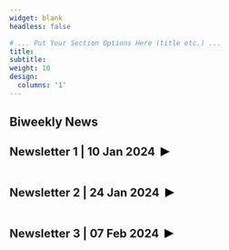 ```yaml
---
widget: blank
headless: false

# ... Put Your Section Options Here (title etc.) ...
title: 
subtitle:
weight: 10 
design:
  columns: '1'
---
```


 <!-- STYLE CSS -->

<style>
  .content {
    display: flex;
    align-items: center;
  }

  .title {
    margin: 20px 0;
  }
  
  .content h3,
  .content p {
    margin: 0;
  }

  h3 {
    font-size: 20px;
  }

  body {
    margin-top: 50px;
    margin-bottom: 50px
  }

  p {
    font-size: 16px;
    text-align: justify;
  }

  .site-footer {
    text-align: center; /* Center the text in the footer */
  }

	.news {
		font-size:14px;
		margin-bottom: 13px;
	}

	.expandable-section {
			max-height: 0;
			overflow: hidden;
			transition: max-height 0.3s ease-out;
	}

	.expandable-section.active {
			max-height: 3000px; /* Adjust the maximum height as needed */
			max-width: 1000px; /* Adjust the maximum height as needed */

	}

	.arrow {
			margin-left: 10px;
			display: inline-block;
			width: 0;
			height: 0;
			border-style: solid;
			border-width: 8px 0 8px 16px;
			border-color: transparent transparent transparent #000 ;
			transition: transform 0.3s ease-out;
	}
	
	.arrow-container.active .arrow {
			border-color: transparent transparent transparent forestgreen; /* Change color to light green when active */
	}
	
	.arrow.down {
			transform: rotate(90deg);
	}
	
	.expandable-header {
			cursor: pointer;
	}
	
	.arrow-container {
			display: flex;
			align-items: center;
	}

</style>


<html>
<div class="title"><h2><strong>Biweekly News</strong></h2></div>

<h3 class="expandable-header"><span class="arrow-container"><strong>Newsletter 1 | 10 Jan 2024</strong><span class="arrow"></span></span></h3>
<div class="expandable-section">
<ol>
  <li class="news"><p>Last year was the breakthrough year for Large Language Models (LLMs), check out the round up the highlights in one blogpost. <br>
  <a href="https://simonwillison.net/2023/Dec/31/ai-in-2023/" target="_blank">Simon Willison’s Weblog</a> </p></li>
  <li class="news"><p> To showcase evolution of AI in 2023, check out the a visual timeline, highlighting the most remarkable AI advancements that have shaped this year of AI. <br>
  <a href="https://journal.everypixel.com/2023-the-year-of-ai" target="_blank">Everypixel Journal</a> </p></li>
  <li class="news"><p>Using AI, MIT researchers identify a new class of antibiotic candidates. These compounds can kill methicillin-resistant Staphylococcus aureus (MRSA), a bacterium that causes deadly infections. <br>
  <a href="https://news.mit.edu/2023/using-ai-mit-researchers-identify-antibiotic-candidates-1220" target="_blank">MIT News</a> </p></li>
  <li class="news"><p>New research shows that even subtle changes to digital images, designed to confuse computer vision systems, can also affect human perception. <br>
  <a href="https://deepmind.google/discover/blog/images-altered-to-trick-machine-vision-can-influence-humans-too/" target="_blank">Google: DeepMind</a> </p></li>
  <li class="news"><p>Microsoft Phi-2 transformer model becomes open source (MIT Licence). Phi-2 model is a 2.7 billion-parameter language model that demonstrates outstanding reasoning 
  and language understanding capabilities, showcasing state-of-the-art performance among base language models with less than 13 billion parameters. <br>
  <a href="https://huggingface.co/microsoft/phi-2" target="_blank">Huggingface: Phi-2</a> </p></li>
  <li class="news"><p>Apple enters the game with ml-ferret and open source a new multimodal large language model (MLLM), 
  capable of understanding spatial referring of any shape or granularity within an image and accurately grounding open-vocabulary descriptions. 
  In English, Mac users soon command, for example zoom to the X object in the Y side of the screen. <br>
  <a href="https://github.com/apple/ml-ferret/" target="_blank">GitHub: ml-ferret</a> </p></li>
  <li class="news"><p> Are you a heavy user of Python Pandas library, and things get slow after a million rows? Check out the RAPIDS cuDF for upto 150x performance improvement. <br>
  <a href="https://www.youtube.com/watch?v=Yl3xCV2bN6E" target="_blank">YouTube: Tech With Tim</a> </p></li>
  <li class="news"><p> Homomorphic encryption is a form of encryption that allows computations to be performed on encrypted data without first having to decrypt it.
  Although, it was software-level so far, chips to compute with encrypted data is on the way for fully homomorphic encryption (unhackable data!?). <br>
  <a href="https://spectrum.ieee.org/homomorphic-encryption" target="_blank">IEEE: Spectrum</a> </p></li>
  <li class="news"><p> OpenAI will open its custom ChatGPT store next week. The store to share and sell custom AI agents will launch after being delayed for a month. <br>
  <a href="https://www.theverge.com/2024/1/4/24025610/openai-gpt-store-ai-agent-delay" target="_blank">The Verge</a> </p></li>  
  <li class="news"><p> New meta-analysis: On average, undergraduate students' intelligence is merely average. 
  The results show that the average IQ of undergraduate students today is a mere 102 IQ points and declined by approximately 0.2 IQ points per year. <br>
  <a href="https://www.frontiersin.org/articles/10.3389/fpsyg.2024.1309142/abstract" target="_blank">Frontiers in Psychology</a> </p></li>    
  <li class="news"><p> Searching the Internet for information sucks, and things getting worse. How bad are search results? Let's compare Google, Bing, Marginalia, <strong>Kagi (recent favorite engine of tech community)</strong>, Mwmbl, and ChatGPT. <br>
  <a href="https://danluu.com/seo-spam/" target="_blank">Danluu blog</a> </p></li>      
  <li class="news"><p> The most popular programming languages since 1965 to 2022 (video). <br>
  <a href="https://twitter.com/Rainmaker1973/status/1741077744622907545" target="_blank">X (old Twitter)</a> </p></li>   
  <li class="news"><p>The Splatter Image is an ultra-fast method for single- and few-view 3D reconstruction. It can be trained using only 1 GPU, with reconstruction is done at 38 FPS. <br>
  <a href="https://szymanowiczs.github.io/splatter-image" target="_blank">GitHub: Splatter Image</a> </p></li>
  <li class="news"><p>More and more unified frameworks are coming to the field, one interesting example is GLEE. 
  It is an object-level foundation model for locating and identifying objects in images and videos. 
  Through a unified framework, GLEE accomplishes detection, segmentation, tracking, grounding, and identification of arbitrary objects in the open world scenario for various object perception tasks. <br>
  <a href="https://glee-vision.github.io" target="_blank">GitHub: GLEE</a> </p></li>
  <li class="news"><p> Following EfficientSAM, another improvement on the segment anything model (SAM). TinySAM: Pushing the Envelope for Efficient Segment Anything Model. <br>
  <a href="https://arxiv.org/abs/2312.13789" target="_blank">arXiv: Computer Vision and Pattern Recognition</a> </p></li>
  <li class="news"><p><strong>Fun project: </strong> Suprised by the outcomes of a Python snippet; check out this fun project attempting to explain what exactly is happening under the hood 
  for some counter-intuitive snippets and lesser-known features in Python. <br> 
  <a href="https://github.com/satwikkansal/wtfpython" target="_blank">GitHub: wtfpython</a> </p></li>
</ol>
</div>

<h3 class="expandable-header"><span class="arrow-container"><strong>Newsletter 2 | 24 Jan 2024</strong><span class="arrow"></span></span></h3>
<div class="expandable-section">
<ol>
	<li class="news"><p> Fingerprint biometrics are integral to digital authentication and forensic science. However, they are based on the unproven assumption that no two fingerprints, 
	even from different fingers of the same person, are alike. Contrary to this prevailing assumption, this study shows above 99.99% confidence that fingerprints from different fingers of the same 
	person share very strong similarities.<br>
	<a href="https://www.science.org/doi/10.1126/sciadv.adi0329" target="_blank">Science Advances</a></p></li>
	<li class="news"><p>PEDS: a new technique could efficiently solve partial differential equations for numerous applications.  <br>
	<a href="https://news.mit.edu/2024/peds-technique-could-efficiently-solve-partial-differential-equations-0108" target="_blank">MIT News</a></p></li>  
	<li class="news"><p>New EU project NGI TALER will bring private and secure online payments to the Eurozone. An innovative electronic payment system for the greater benefit of European citizens, merchants, and banks. 
	This payment system is different from current online payment methods, like credit cards or bank transfers, in that it offers privacy for the buyer: neither merchants nor banks can trace or link the payments.<br>
	<a href="https://taler.net/en/news/2024-02.html" target="_blank">TALER</a></p></li>
	<li class="news"><p>AlphaGeometry: An Olympiad-level AI system for geometry. An AI system that surpasses the state-of-the-art approach for geometry problems, advancing AI reasoning in mathematics by Google DeepMind.<br>
	<a href="https://deepmind.google/discover/blog/alphageometry-an-olympiad-level-ai-system-for-geometry/" target="_blank">Google: DeepMind</a> </p></li>
	<li class="news"><p>Researchers Claim First Functioning Graphene-Based Chip. The semiconductor bests silicon alternatives for electron mobility. 
	The silicon as a semiconducter reaching its limits (<a href="https://en.wikipedia.org/wiki/Moore%27s_law" target="_blank">Moore's law</a> is dead?), the graphene-based chip (graphene is not semiconductor as material) 
	has huge potential. <br>
	<a href="https://spectrum.ieee.org/graphene-semiconductor" target="_blank">IEEE Spectrum</a> & <a href="https://www.youtube.com/watch?v=oXBtPmVrES4&t=2s" target="_blank">YouTube: Science News</a> </p></li>	
	<li class="news"><p>Researchers think their AI system could help to democratize medicine. Google AI has better bedside manner than human doctors — and makes better diagnoses. <br>
	<a href="https://www.nature.com/articles/d41586-024-00099-4" target="_blank">Nature</a></p></li> 	
	<li class="news"><p>Cloned rhesus monkey lives to adulthood for the first time. A method that provides cloned embryos with a healthy placenta could pave the way for more research involving primates. <br>
	<a href="https://www.nature.com/articles/d41586-024-00136-2" target="_blank">Nature</a></p></li>	
	<li class="news"><p>Bill Gates's opinion on 2024; lifesaving chatbots, 2024 election, malnutrition breakthrough, AI-powered innovation, climate conversation and more.<br>
	<a href="https://www.gatesnotes.com/The-Year-Ahead-2024" target="_blank">The Blog of Bill Gates</a></p></li>
	<li class="news"><p> Microsoft Adds AI Key in First Change to PC Keyboard in Decades. The new Copilot button is the first addition since the Windows key in 1994.<br>
	<a href="https://www.bloomberg.com/news/articles/2024-01-04/microsoft-ai-copilot-keyboard-new-key-is-msft-s-biggest-change-in-years" target="_blank">Bloomberg Technology</a></p></li>
	<li class="news"><p>The World's first-ever smart binoculars can identify 9,000 birds thanks to built-in AI. <br>
	<a href="https://www.digitalcameraworld.com/news/worlds-first-ever-smart-binoculars-can-identify-up-to-9000-birds-thanks-built-in-ai" target="_blank">Digital Camera World</a></p></li> 	
	<li class="news"><p>Version 14 of Wolfram Language and Mathematica brings new functions and updates. <br>
	<a href="https://writings.stephenwolfram.com/2024/01/the-story-continues-announcing-version-14-of-wolfram-language-and-mathematica/" target="_blank">Stephen Wolfram: Writings</a></p></li>	
	<li class="news"><p>Marimo: a recent attempt on reactive Python notebooks. . It allows you to rapidly experiment with data and models, 
	code with confidence in your notebook's correctness, and productionize notebooks as pipelines or interactive web apps. <br>
	<a href="https://github.com/marimo-team/marimo" target="_blank">GitHub: marimo</a></p></li>
	<li class="news"><p> As the large multi-modal networks arise and they are hungry for data, the protection of the intellectual property becomes shady. A new attempt to help artists prevent their content 
	fed into generative AI models is Nightshade. It is a tool that turns any image into a data sample that is unsuitable for model training. More precisely, Nightshade transforms images into "poison" samples, 
	so that models training on them without consent will see their models learn unpredictable behaviors that deviate from expected norms. <br>
	<a href="https://nightshade.cs.uchicago.edu/index.html" target="_blank">Sand Lab, University of Chicago</a></p></li>	
	<li class="news"><p>From Meta AI, a new approach to enhancing the language models; Self-Rewarding Language Models. The language model itself is used via LLM-as-a-Judge prompting to provide 
	its own rewards during training. Although preliminary research, it already outperforms many existing systems on the AlpacaEval 2.0 leaderboard, including Claude 2, Gemini Pro, and GPT-4. <br>
	<a href="https://arxiv.org/abs/2401.10020" target="_blank">arXiv: Self-Rewarding Language Models</a></p></li>
	<li class="news"><p>Mark Zuckerberg’s new goal is to create artificial general intelligence with 600,000 GPUs by the end of 2024.<br>
	<a href="https://www.theverge.com/2024/1/18/24042354/mark-zuckerberg-meta-agi-reorg-interview" target="_blank">The Verge</a> </p></li>
	<li class="news"><p>For Android users: Google is making changes to Google Assistant by removing some underutilized features in Google Assistant to focus on delivering the best possible user experience.<br>
	<a href="https://blog.google/products/assistant/google-assistant-update-january-2024/" target="_blank">Google: Products</a></p></li>
	<li class="news"><p> After the boom in AI, robotics appears to be booming in the following year. Toyota's Robots Are Learning to Do Housework—By Copying Humans. <br>
	<a href="https://archive.ph/18tRs" target="_blank">Wired Business (Archive)</a></p></li>
	<li class="news"><p><strong>Fun application: </strong> a periodic table of visualization methods. <br> 
	<a href="https://www.visual-literacy.org/periodic_table/periodic_table.html" target="_blank">Visual Literacy</a> </p></li>  
</ol>
</div>

<h3 class="expandable-header"><span class="arrow-container"><strong>Newsletter 3 | 07 Feb 2024</strong><span class="arrow"></span></span></h3>
<div class="expandable-section">
<ol>
  <li class="news"><p>A decoder-only foundation model for time-series forecasting. Google introduce TimesFM, a single forecasting model pre-trained on a large time-series corpus of 100 billion real world time-points. Compared to the latest large language models (LLMs), TimesFM is much smaller (200M parameters), yet we show that even at such scales, its zero-shot performance on a variety of unseen datasets of different domains and temporal granularities come close to the state-of-the-art supervised approaches trained explicitly on these datasets.<br><a href="https://blog.research.google/2024/02/a-decoder-only-foundation-model-for.html" target="_blank">Google Research</a> & <a href="https://arxiv.org/pdf/2310.10688.pdf" target="_blank">arXiv</a> </p></li>
  <li class="news"><p>Generative expressive robot behaviors using large language models by Google Deepmind<br><a href="https://generative-expressive-motion.github.io" target="_blank">GitHub (Generative Expressive Motion)</a></p></li>
  <li class="news"><p>A Benchmark for Real-World Planning with Language Agents by Meta AI; “Comprehensive evaluations show that the current language agents are not yet capable of handling such complex planning tasks-even GPT-4 only achieves a success rate of 0.6%. Language agents struggle to stay on task, use the right tools to collect information, or keep track of multiple constraints.”<br><a href="https://osu-nlp-group.github.io/TravelPlanner/" target="_blank">GitHub (OSU NLP Group)</a></p></li>
  <li class="news"><p>MobileDiffusion: Rapid text-to-image generation on-device. Google introduce a novel approach with the potential for rapid text-to-image generation on-device. MobileDiffusion is an efficient latent diffusion model specifically designed for mobile devices.<br><a href="https://blog.research.google/2024/01/mobilediffusion-rapid-text-to-image.html" target="_blank">Google Research</a></p></li>
  <li class="news"><p>LUMIERE: A Space-Time Diffusion Model for Video Generation for synthesizing videos that portray realistic, diverse and coherent motion -- a pivotal challenge in video synthesis.<br><a href="https://lumiere-video.github.io" target="_blank">GitHub (Google Research)</a></p></li>
  <li class="news"><p>DeepSeek Coder comprises a series of code language models trained from scratch on both 87% code and 13% natural language in English and Chinese, with each model pre-trained on 2T token  over more than 80 programming language. State-of-the-Art performance among open code models while open source and free for research and commercial use.<br><a href="https://deepseekcoder.github.io" target="_blank">GitHub</a></p></li>
  <li class="news"><p>SUPIR:  Revolutionizing image restoration with cutting-edge large-scale AI. Text-driven, intelligent restoration, blending AI technology with creativity to give every image a brand new life.<br><a href="https://supir.xpixel.group" target="_blank">XPixel</a></p></li>
  <li class="news"><p>OK-Robot: An open, modular framework for zero-shot, language conditioned pick-and-drop tasks in arbitrary homes.<br><a href="https://ok-robot.github.io" target="_blank">GitHub</a></p></li>
  <li class="news"><p>Roboflow introduce Supervision: open-source toolkit for any computer vision project. Whether you want to process a video, draw a detection on a frame, or convert labels from one format to another, Supervision includes easy to use scripts.<br><a href="https://github.com/roboflow/supervision?tab=readme-ov-file" target="_blank">GitHub (roboflow)</a></p></li>
    <li class="news"><p>Can AI Unlock the Secrets of the Ancient World? Vesuvius Challenge to solve the ancient problem of the Herculaneum Papyri, a library of scrolls that were flash-fried by the eruption of Mount Vesuvius in 79 AD. Today we are overjoyed to announce that our crazy project has succeeded. After 2000 years, we can finally read the scrolls.<br><a href="https://archive.is/08IxN#selection-1507.0-1507.47" target="_blank">Bloomberg (Archive.is)</a></p></li>
	<li class="news"><p>Next frontier in AI: Learning World Models. Path to artificial general intelligence (AGI) is leading to AI systems that builds an internal representation of an environment, and uses it to simulate future events within that environment.<br><a href="https://www.youtube.com/watch?v=GbzNb6a6_SQ" target="_blank">YouTube (Elicit)</a></p></li>
  <li class="news"><p>Programming light propagation creates highly efficient neural networks. Programming light propagation creates highly efficient neural networks.<br><a href="https://spie.org/news/programming-light-propagation-creates-highly-efficient-neural-networks#_=_" target="_blank">Society for Optics and Photonics (SPIE)</a></p></li>
  <li class="news"><p>Researchers Approach New Speed Limit for Seminal Problem: Integer linear programming. Now researchers have found a much faster way to do it.<br><a href="https://www.quantamagazine.org/researchers-approach-new-speed-limit-for-seminal-problem-20240129/" target="_blank">Quanta Magazine</a></p></li>
  <li class="news"><p>How AI is changing gymnastics judging? Proponents say the AI-powered Judging Support System will promote fairness and transparency in the sport.<br><a href="https://www.technologyreview.com/2024/01/16/1086498/ai-gymnastics-judging-jss-world-championships-antwerp-paris-olympics/" target="_blank">MIT Technology Review</a></p></li>
  <li class="news"><p>Invasive cervical cancer incidence following bivalent human papillomavirus vaccination: a population-based observational study of age at immunization, dose, and deprivation. Analysis from Scotland shows for women vaccinated at 12 or 13 years of age, there is no prevalance of cervical cancer.<br><a href="https://academic.oup.com/jnci/advance-article-abstract/doi/10.1093/jnci/djad263/7577291?login=false" target="_blank">The Journal of the National Cancer Institute</a></p></li>
  <li class="news"><p>Fiber Optics Bring You Internet. Now They’re Also Listening to Trains. Distributed acoustic sensing already applied to detect earthquakes and insects. It appears that the applications grow rapidly.<br><a href="https://archive.is/1q62p" target="_blank">WIRED (Archive.is)</a></p></li>
  <li class="news"><p>AI model flags high-risk pancreatic cancer patients 18 months before diagnosis. Novel approach caught 3.5 times as many cases than current screening guidelines would have for 40-plus group.<br><a href="https://news.harvard.edu/gazette/story/2024/02/ai-model-flags-high-risk-pancreatic-cancer-patients-18-months-before-diagnosis/" target="_blank">The Harvard Gazette</a></p></li>
  <li class="news"><p>Detecting the future of pandemics, sequencing wastewater could be promising: It allows us to monitor millions of people’s disease status at a single site; Inferring the sensitivity of wastewater metagenomic sequencing for pathogen early detection<br><a href="https://www.medrxiv.org/content/10.1101/2023.12.22.23300450v2" target="_blank">medRxiv</a></p></li>
  <li class="news"><p>Fewer and faster: Global fertility isn't just declining, it's collapsing. If you’re a Millennial or a younger Gen Xer, you’ll probably see the start of a long-term decline in human population due to the global collapse in fertility. That’s something that’s never happened before with Homo sapiens.<br><a href="https://fasterplease.substack.com/p/fewer-and-faster-global-fertility" target="_blank">Substack (fasterplease)</a></p></li>
  <li class="news"><p>Researchers demonstrate rapid 3D printing with liquid metal. Their new technique can produce furniture-sized aluminum parts in only minutes.<br><a href="https://news.mit.edu/2024/researchers-demonstrate-rapid-3d-printing-liquid-metal-0125" target="_blank">MIT News</a></p></li>
  <li class="news"><p>A couple of new features are coming to Google Search, starting with the self-explanatory Circle to Search — but only on a handful of Android phones. Now, you’ll be able to add complex questions to refine your visual search. For example, you can take a picture of a plant, add it to your search, and ask, “How often should I water this?”<br><a href="https://www.theverge.com/2024/1/17/24041198/google-circle-to-search-samsung-galaxy-multi-search-generative-ai" target="_blank">The Verge</a></p></li>
  <li class="news"><p>Twin Labs automates repetitive tasks by letting AI take over your mouse cursor such as reordering items when you’re running out of stock, downloading financial reports across several SaaS products, reaching out to potential prospects and more.<br><a href="https://techcrunch.com/2024/01/31/twin-labs-automates-repetitive-tasks-by-letting-ai-take-over-your-mouse-cursor/" target="_blank">TechCrunch</a></p></li>
  <li class="news"><p><strong>Fun Project:</strong> Plato. Want to learn something new? Turn your YouTube addiction into a fun learning game.<br><a href="https://www.platoedu.org" target="_blank">Plato Education</a></p></li>
</ol>
</div>





<script>
  document.addEventListener('DOMContentLoaded', function () {
    var expandableHeaders = document.querySelectorAll('.expandable-header');

    function toggleSection(header) {
      var expandableSection = header.nextElementSibling; // Select the next sibling
      var arrow = header.querySelector('.arrow'); // Select the arrow within the clicked header
      var arrowContainer = header.querySelector('.arrow-container'); // Select the arrow-container within the clicked header

      expandableHeaders.forEach(function (otherHeader) {
        if (otherHeader !== header) {
          var otherExpandableSection = otherHeader.nextElementSibling;
          var otherArrow = otherHeader.querySelector('.arrow');
          var otherArrowContainer = otherHeader.querySelector('.arrow-container');

          otherExpandableSection.classList.remove('active');
          otherArrow.classList.remove('down');
          otherArrowContainer.classList.remove('active');
        }
      });

      expandableSection.classList.toggle('active');
      arrow.classList.toggle('down');
      arrowContainer.classList.toggle('active');
    }

    expandableHeaders.forEach(function (expandableHeader, index) {
      expandableHeader.addEventListener('click', function () {
        toggleSection(this);
      });

      // Automatically open the last section on page load
      if (index === expandableHeaders.length - 1) {
        toggleSection(expandableHeader);

        // Scroll down to the header of the last section
        expandableHeader.scrollIntoView({ behavior: 'smooth' });
      }
    });
  });
</script>

</html>
